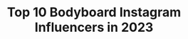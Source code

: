 ---
title: Top 10 Bodyboard Instagram Influencers in 2023
description: >-
  Find top bodyboard Instagram influencers in 2023. Most popular hashtags: #bodyboard #bodyboarding #surf.
platform: Instagram
hits: 249
text_top: Analyze the best Instagram profiles on inBeat.
text_bottom: Our platform has 249 Instagram influencers like this for you to collaborate.
profiles:
  - username: "kyra.97"
    fullname: >-
      白波瀬 海来🌞Shirahase Kyra
    bio: >-
      アーティストハウスピラミッド所属 🦋Talent / Bodyboarder🦋 💡11/25(水)発売.現在予約受付中!! DVD【1st Impact かいらの日焼け跡 白波瀬海来】 💡【ヤングジャンプ】巻末掲載!! 💡【週刊FLASHデジタル写真集】 💡【ポストデジタル写真集】
    location: "Japan"
    followers: 30902
    engagement: 1171
    commentsToLikes: 0.016491
    id: ck5zwt9zn6q3h0i14b1am2d96
    verified: false
    hashtags: "#surf, #aircontrol, #bodyboard, #dvd"
  - username: "alexandrarinder"
    fullname: >-
      Alexandra Rinder
    bio: >-
      Pro Bodyboarder from the Canary Islands 🇮🇨 🏆2x APB World Champion 🥇1x European Champion 🥇2x Junior European Champion
    location: "Canary Islands"
    followers: 36306
    engagement: 666
    commentsToLikes: 0.022285
    id: ck0vznc3v9ygd0i19bpd0x0tc
    verified: false
    hashtags: "#sonrisasescribanoescriva, #escribanoescriva, #costaadejeesgarant, #costaadejeyourguarantee"
  - username: "robertobruno_"
    fullname: >-
      Roberto Bruno
    bio: >-
      5X Campeão Brasileiro Top 7 mundial 2017 11X Campeão Cearense Direito ⚖️ @maresiaoficial @genesisbodyboards_ce @bodyboardshow @invertstyle
    location: "Brazil"
    followers: 7927
    engagement: 744
    commentsToLikes: 0.035915
    id: ck5zuu14t31d80i14sg7turl8
    verified: false
    hashtags: "#surf, #praiadofuturo, #bodyboarder, #vivacadamomento"
  - username: "lara_ascanio"
    fullname: >-
      Lara Ascanio
    bio: >-
      Canary Islands. #bodyboard
    location: "Spain"
    followers: 7885
    engagement: 848
    commentsToLikes: 0.020954
    id: ck0vznbr09yf40i19hqkxl8kc
    verified: false
    hashtags: "#newleggings, #autumn, #aventuras, #youarebeautiful"
  - username: "iloveturtlepoo"
    fullname: >-
      Lujain
    bio: >-
      Currently in: Male 🇲🇻 🏝 Cloth diapering, traveling, diving, kiteboarding, bodyboarding, skating, food, parenting and a lot more.
    location: "United States"
    followers: 8964
    engagement: 1503
    commentsToLikes: 0.017985
    id: ck5zk0r7sim4u0i1480cy1a9w
    verified: false
    hashtags: "#2yearsold, #aylihamdhanhameed, #julehamdhanhameed, #1yearold"
  - username: "vudukchild"
    fullname: >-
      natalia
    bio: >-
      🌵Photographer, bodyboarder and fashion lover 🌴 @tutublueca Ambassador 🍍Around Fuerteventura and interested in a shooting? Message me.
    location: "United Kingdom"
    followers: 17334
    engagement: 400
    commentsToLikes: 0.024425
    id: ck6tw55tqq2e30j715663pc6b
    verified: false
    hashtags: "#islabastimentos, #abikiniaday, #canaryislands, #corralejo"
  - username: "mikahelaquinn"
    fullname: >-
      MIKA🐉
    bio: >-
      Atleta Nacional Bodyboard🇨🇷 Escalar🧗🏼‍♀️ @662mob @besodemar @zoom_accesorios If you're not making waves, you're not kicking hard enough
    location: ""
    followers: 27245
    engagement: 450
    commentsToLikes: 0.008493
    id: ck5hmfpj0lv9q0i11ihh7mi6r
    verified: false
    hashtags: "#bodyboarding, #morning, #freedom, #happyhalloween"
  - username: "nany_vc2511"
    fullname: >-
      Nany (roquita 🐠)
    bio: >-
      📚 Enfermería UV 💉 ⚡ Bodyboard 💙 🌊Quintero🌬️ 🌺G°99 🌺 🇨🇱❤️
    location: ""
    followers: 6059
    engagement: 626
    commentsToLikes: 0.030082
    id: ck6uayk9z6fqt0j71wropk0a1
    verified: false
    hashtags: "#chile, #chilewaves, #bodyboarding, #leyendasdequintero"
  - username: "eriksilviino"
    fullname: >-
      Erik Silvino
    bio: >-
      🌊❤️ Bodyboarder from 🇧🇷 @melhorbrowniedoplaneta 🌱
    location: "Brazil"
    followers: 7266
    engagement: 641
    commentsToLikes: 0.040069
    id: ck6too0dwf4i40j71drx2trlm
    verified: false
    hashtags: "#photography, #bodyboard, #canon, #gopro"
  - username: "paola_simao"
    fullname: >-
      Paola Simão
    bio: >-
      🐚Pro Bodyboarder from Brasil 🦋paolasimao@yahoo.com.br
    location: "Brazil"
    followers: 14627
    engagement: 535
    commentsToLikes: 0.027154
    id: ck55nowq36nqa0i116195t59v
    verified: false
    hashtags: "#chapadadosveadeiros, #imagensquecuram, #nikiti, #trabalharcomoqueama"
---